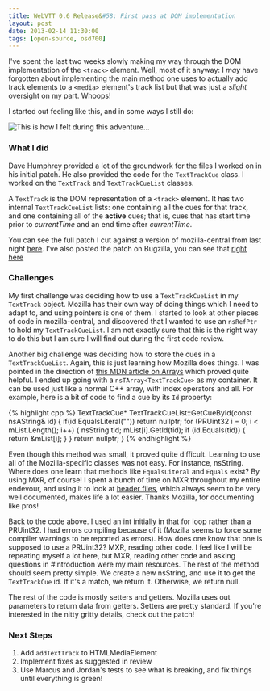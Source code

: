 ```yaml
---
title: WebVTT 0.6 Release&#58; First pass at DOM implementation
layout: post
date: 2013-02-14 11:30:00
tags: [open-source, osd700]
---
```

I've spent the last two weeks slowly making my way through the DOM implementation of
the `<track>` element. Well, most of it anyway: I *may* have forgotten about
implementing the main method one uses to actually add track elements to a `<media>`
element's track list but that was just a *slight* oversight on my part. Whoops!

I started out feeling like this, and in some ways I still do:

![This is how I felt during this adventure...](http://i.imgur.com/eO7LX75.jpg)

### What I did

Dave Humphrey provided a lot of the groundwork for the files I worked on in his initial
patch. He also provided the code for the `TextTrackCue` class. I worked on the `TextTrack`
and `TextTrackCueList` classes.

A `TextTrack` is the DOM representation of a `<track>` element. It has two internal
`TextTrackCueList` lists: one containing all the cues for that track, and one containing
all of the **active** cues; that is, cues that has start time prior to *currentTime* and
an end time after *currentTime*.

You can see the full patch I cut against
a version of mozilla-central from last night [here](https://gist.github.com/obsoke/4950639).
I've also posted the patch on Bugzilla, you can see that [right here](https://bugzilla.mozilla.org/show_bug.cgi?id=833385)

### Challenges

My first challenge was deciding how to use a `TextTrackCueList`
in my `TextTrack` object. Mozilla has their own way of doing things which I need to adapt to,
and using pointers is one of them. I started to look at other pieces of code in mozilla-central,
and discovered that I wanted to use an `nsRefPtr` to hold my `TextTrackCueList`. I am not exactly
sure that this is the right way to do this but I am sure I will find out during the first code review.

Another big challenge was deciding how to store the cues in a `TextTrackCueList`. Again, this is just
learning how Mozilla does things. I was pointed in the direction of [this MDN article on Arrays](https://developer.mozilla.org/en/docs/XPCOM_array_guide)
which proved quite helpful. I ended up going with a `nsTArray<TextTrackCue>` as my container. It can be
used just like a normal C++ array, with index operators and all. For example, here is a bit of code to
find a cue by its `Id` property:

{% highlight cpp %}
TextTrackCue*
TextTrackCueList::GetCueById(const nsAString& id)
{
  if(id.EqualsLiteral("")) return nullptr;
  for (PRUint32 i = 0; i < mList.Length(); i++) {
    nsString tid;
    mList[i].GetId(tid);
    if (id.Equals(tid)) {
      return &mList[i];
    }
  }
  return nullptr;
}
{% endhighlight %}

Even though this method was small, it proved quite difficult. Learning to use all of
the Mozilla-specific classes was not easy. For instance, nsString. Where does one learn
that methods like `EqualsLiteral` and `Equals` exist? By using MXR, of course! I spent a
bunch of time on MXR throughout my entire endevour, and using it to look at [header files](http://mxr.mozilla.org/mozilla-central/source/xpcom/glue/nsStringAPI.h),
which always seem to be very well documented, makes life a lot easier. Thanks Mozilla,
for documenting like pros!

Back to the code above. I used an int initially in that for loop rather than a PRUint32.
I had errors compiling because of it (Mozilla seems to force some compiler warnings to be
reported as errors). How does one know that one is supposed to use a PRUint32? MXR, reading other
code. I feel like I will be repeating myself a lot here, but MXR, reading other code and asking
questions in #introduction were my main resources. The rest of the method should seem pretty simple.
We create a new nsString, and use it to get the `TextTrackCue` id. If it's a match, we return it.
Otherwise, we return null.

The rest of the code is mostly setters and getters. Mozilla uses out parameters to return data
from getters. Setters are pretty standard. If you're interested in the nitty gritty details,
check out the patch!

### Next Steps

1. Add `addTextTrack` to HTMLMediaElement
2. Implement fixes as suggested in review
3. Use Marcus and Jordan's tests to see what is breaking, and fix things until everything
is green!


